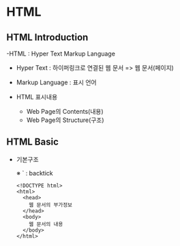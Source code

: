 # HTML

## HTML Introduction

-HTML : Hyper Text Markup Language

- Hyper Text : 하이퍼링크로 연결된 웹 문서 => 웹 문서(페이지)
- Markup Language : 표시 언어

- HTML 표시내용
  - Web Page의 Contents(내용)
  - Web Page의 Structure(구조)

## HTML Basic

- 기본구조

  ※ ` : backtick

  ```
  <!DOCTYPE html>
  <html>
    <head>
      웹 문서의 부가정보
    </head>
    <body>
      웹 문서의 내용
    </body>
  </html>
  ```
